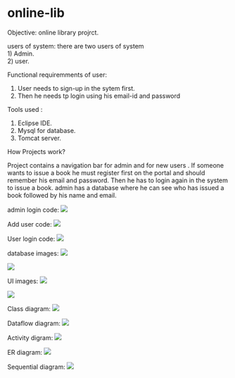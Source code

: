 # online-lib
Objective: online library projrct. 

users of system: there are two users of system     
	      1) Admin.    
	      2) user.
                  
 Functional requiremments of user:
1) User needs to sign-up in the sytem first.
2) Then he needs tp login using his email-id and password

Tools used :
1) Eclipse IDE.
2) Mysql for database.
3) Tomcat server.

How Projects work?

Project contains a navigation bar for admin and for new users .
If someone wants to issue a book he must register first on the portal and should remember his email and password.
Then he has to login again in the system to issue a book.
admin has a database where he can see who has issued a book followed by his name and email.

admin login code:
![](alss.png)

Add user code:
![](auss.png)

User login code: 
![](ulss.png)

database images:
![](db.png)

![](db2.png)

UI images:
![](libr2.png)

![](libr1.png)

Class diagram:
![](lib8.png)


Dataflow diagram:
![](lib4.jpg)


Activity digram:
![](lib5.png)


ER diagram:
![](lib6.png)


Sequential diagram:
![](lib7.jpg)



 
